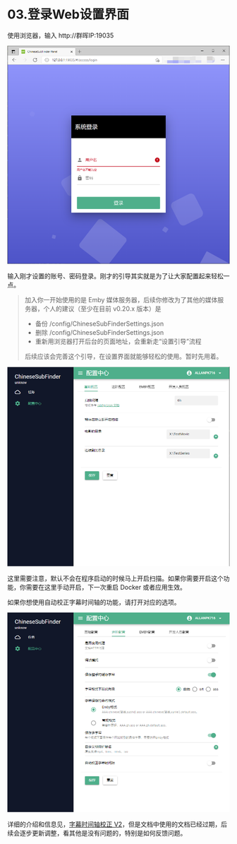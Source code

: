 # 03.登录Web设置界面

使用浏览器，输入 http://群晖IP:19035 

![web后台00](pics/web后台00.png)

输入刚才设置的账号、密码登录。刚才的引导其实就是为了让大家配置起来轻松一点。

> 加入你一开始使用的是 Emby 媒体服务器，后续你修改为了其他的媒体服务器，个人的建议（至少在目前 v0.20.x 版本）是
>
> * 备份 /config/ChineseSubFinderSettings.json
> * 删除  /config/ChineseSubFinderSettings.json
> * 重新用浏览器打开后台的页面地址，会重新走“设置引导”流程
>
> 后续应该会完善这个引导，在设置界面就能够轻松的使用。暂时先用着。

![web后台01](pics/web后台01.png)

这里需要注意，默认不会在程序启动的时候马上开启扫描。如果你需要开启这个功能，你需要在这里手动开启，下一次重启 Docker 或者应用生效。

如果你想使用自动校正字幕时间轴的功能，请打开对应的选项。

![web后台02](pics/web后台02.png)

详细的介绍和信息见，[字幕时间轴校正 V2](https://github.com/allanpk716/ChineseSubFinder/blob/docs/DesignFile/%E5%AD%97%E5%B9%95%E6%97%B6%E9%97%B4%E8%BD%B4%E6%A0%A1%E6%AD%A3V2.md)，但是文档中使用的文档已经过期，后续会逐步更新调整，看其他是没有问题的，特别是如何反馈问题。

